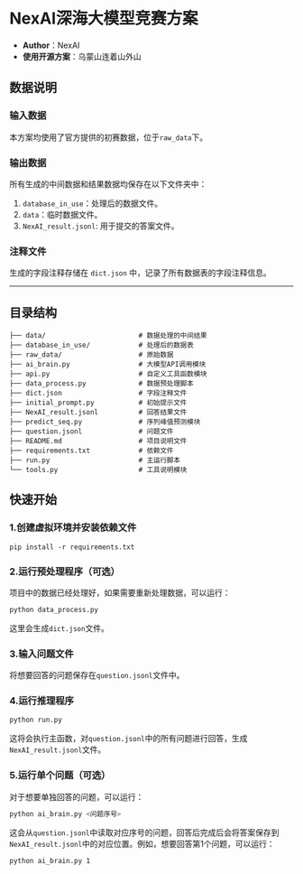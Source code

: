 # NexAI深海大模型竞赛方案

- **Author**：NexAI
- **使用开源方案**：乌蒙山连着山外山

## 数据说明

### 输入数据

本方案均使用了官方提供的初赛数据，位于`raw_data`下。

### 输出数据

所有生成的中间数据和结果数据均保存在以下文件夹中：

1. `database_in_use`：处理后的数据文件。
2. `data`：临时数据文件。
3. `NexAI_result.jsonl`: 用于提交的答案文件。

### 注释文件

生成的字段注释存储在 `dict.json` 中，记录了所有数据表的字段注释信息。

---

## 目录结构

```plaintext
├── data/                       # 数据处理的中间结果
├── database_in_use/            # 处理后的数据表
├── raw_data/                   # 原始数据
├── ai_brain.py                 # 大模型API调用模块
├── api.py                      # 自定义工具函数模块
├── data_process.py             # 数据预处理脚本
├── dict.json                   # 字段注释文件
├── initial_prompt.py           # 初始提示文件
├── NexAI_result.jsonl          # 回答结果文件
├── predict_seq.py              # 序列峰值预测模块
├── question.jsonl              # 问题文件
├── README.md                   # 项目说明文件
├── requirements.txt            # 依赖文件
├── run.py                      # 主运行脚本
└── tools.py                    # 工具说明模块
```

## 快速开始

### 1.创建虚拟环境并安装依赖文件

```shell
pip install -r requirements.txt
```

### 2.运行预处理程序（可选）

项目中的数据已经处理好，如果需要重新处理数据，可以运行：

```bash
python data_process.py
```

这里会生成`dict.json`文件。

### 3.输入问题文件

将想要回答的问题保存在`question.jsonl`文件中。

### 4.运行推理程序

```bash
python run.py
```

这将会执行主函数，对`question.jsonl`中的所有问题进行回答，生成`NexAI_result.jsonl`文件。

### 5.运行单个问题（可选）

对于想要单独回答的问题，可以运行：

```bash
python ai_brain.py <问题序号>
```

这会从`question.jsonl`中读取对应序号的问题，回答后完成后会将答案保存到`NexAI_result.jsonl`中的对应位置。例如，想要回答第1个问题，可以运行：

```bash
python ai_brain.py 1
```
